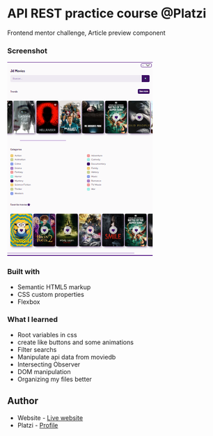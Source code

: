 # API REST practice course @Platzi
Frontend mentor challenge, Article preview component

### Screenshot

![](screenshot.png)

### Built with
- Semantic HTML5 markup
- CSS custom properties
- Flexbox



### What I learned
- Root variables in css
- create like buttons and some animations
- Filter searchs
- Manipulate api data from moviedb
- Intersecting Observer
- DOM manipulation
- Organizing my files better


## Author

- Website - [Live website](https://curso-api-rest-practico.vercel.app)
- Platzi - [Profile](https://platzi.com/p/jdaniel.c74/)
